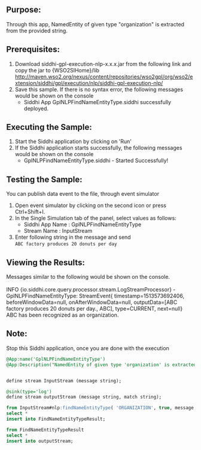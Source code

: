 

## Purpose:
Through this app, NamedEntity of given type "organization" is extracted from the provided string.

## Prerequisites:
1. Download siddhi-gpl-execution-nlp-x.x.x.jar from the following link and copy the jar to  {WSO2SIHome}/lib
http://maven.wso2.org/nexus/content/repositories/wso2gpl/org/wso2/extension/siddhi/gpl/execution/nlp/siddhi-gpl-execution-nlp/
2. Save this sample. If there is no syntax error, the following messages would be shown on the console
    - Siddhi App GplNLPFindNameEntityType.siddhi successfully deployed.

## Executing the Sample:
1) Start the Siddhi application by clicking on 'Run'
2) If the Siddhi application starts successfully, the following messages would be shown on the console
    * GplNLPFindNameEntityType.siddhi - Started Successfully!

## Testing the Sample:
You can publish data event to the file, through event simulator<br/>
1) Open event simulator by clicking on the second icon or press Ctrl+Shift+I.
2) In the Single Simulation tab of the panel, select values as follows:
    * Siddhi App Name  : GplNLPFindNameEntityType
    * Stream Name     : InputStream
3) Enter following string in the message and send<br/>
`ABC factory produces 20 donuts per day`

## Viewing the Results:
Messages similar to the following would be shown on the console.<br/><br/>
INFO {io.siddhi.core.query.processor.stream.LogStreamProcessor} - GplNLPFindNameEntityType: StreamEvent{ timestamp=1513573692406, beforeWindowData=null, onAfterWindowData=null, outputData=[ABC factory produces 20 donuts per day., ABC], type=CURRENT, next=null}
ABC has been recognized as an organization.

## Note:
Stop this Siddhi application, once you are done with the execution


```sql
@App:name('GplNLPFindNameEntityType')
@App:Description("NamedEntity of given type 'organization' is extracted from the provided string")


define stream InputStream (message string);

@sink(type='log')
define stream outputStream (message string, match string);

from InputStream#nlp:findNameEntityType( 'ORGANIZATION', true, message )
select *
insert into FindNameEntityTypeResult;

from FindNameEntityTypeResult
select *
insert into outputStream;
```